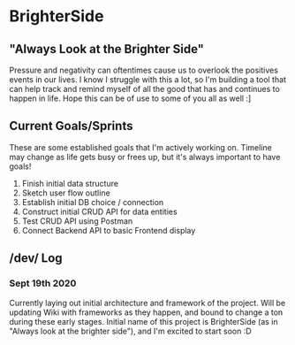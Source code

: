 # BrighterSide

## "Always Look at the Brighter Side"
Pressure and negativity can oftentimes cause us to overlook the positives events in our lives. I know I struggle with this a lot, so I'm building a tool that can help track and remind myself of all the good that has and continues to happen in life. Hope this can be of use to some of you all as well :]


## Current Goals/Sprints
These are some established goals that I'm actively working on. Timeline may change as life gets busy or frees up, but it's always important to have goals!
1. Finish initial data structure
2. Sketch user flow outline
3. Establish initial DB choice / connection
4. Construct initial CRUD API for data entities
5. Test CRUD API using Postman
6. Connect Backend API to basic Frontend display


## /dev/ Log
### Sept 19th 2020

Currently laying out initial architecture and framework of the project. Will be updating Wiki with frameworks as they happen, and bound to change a ton during these early stages. Initial name of this project is BrighterSide (as in "Always look at the brighter side"), and I'm excited to start soon :D
